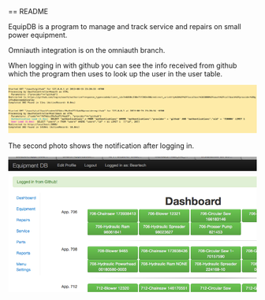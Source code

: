 == README

EquipDB is a program to manage and track service and repairs on small power equipment.

Omniauth integration is on the omniauth branch.

When logging in with github you can see the info received from github which the program then
uses to look up the user in the user table.

![](cmd_line.png "command line")

The second photo shows the notification after logging in.

![](github_login.png "notify")
